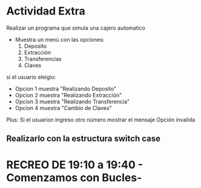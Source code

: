 # Actividad Extra
Realizar un programa que simula una cajero automatico
- Muestra un menú con las opciones:
    1. Deposito
    2. Extracción
    3. Transferencias
    4. Claves

si el usuario eleigio: 
- Opcion 1 muestra "Realizando Deposito"
- Opcion 2 muestra "Realizando Extracción"
- Opcion 3 muestra "Realizando Transferencia"
- Opcion 4 muestra "Cambio de Claves"

Plus: Si el usuarion ingreso otro número mostrar el mensaje Opción invalida

## Realizarlo con la estructura switch case

# RECREO DE 19:10 a 19:40 - Comenzamos con Bucles-

